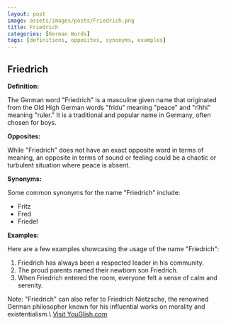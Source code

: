 ```yaml
---
layout: post
image: assets/images/posts/Friedrich.png
title: Friedrich
categories: [German Words]
tags: [definitions, opposites, synonyms, examples]
---
```


## Friedrich

**Definition:**

The German word "Friedrich" is a masculine given name that originated from the Old High German words "fridu" meaning "peace" and "rîhhi" meaning "ruler." It is a traditional and popular name in Germany, often chosen for boys. 

**Opposites:**

While "Friedrich" does not have an exact opposite word in terms of meaning, an opposite in terms of sound or feeling could be a chaotic or turbulent situation where peace is absent. 

**Synonyms:**

Some common synonyms for the name "Friedrich" include:

- Fritz
- Fred
- Friedel

**Examples:**

Here are a few examples showcasing the usage of the name "Friedrich":

1. Friedrich has always been a respected leader in his community.
2. The proud parents named their newborn son Friedrich.
3. When Friedrich entered the room, everyone felt a sense of calm and serenity.

Note: "Friedrich" can also refer to Friedrich Nietzsche, the renowned German philosopher known for his influential works on morality and existentialism.\ <a id="yg-widget-0" class="youglish-widget" data-query="Friedrich" data-lang="german" data-components="8412" data-auto-start="0" data-bkg-color="theme_light" data-title="How%20to%20pronounce%20Friedrich%20in%20German"  rel="nofollow" href="https://youglish.com">Visit YouGlish.com</a><script async src="https://youglish.com/public/emb/widget.js" charset="utf-8"></script>